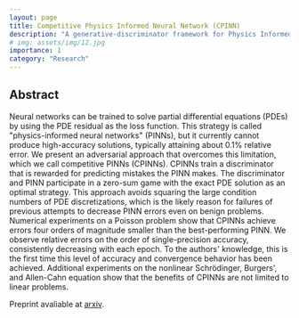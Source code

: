 ```yaml
---
layout: page
title: Competitive Physics Informed Neural Network (CPINN)
description: "A generative-discriminator framework for Physics Informed Neural Networks (PINN). Advised by Florian Schäfer and Spencer Bryngelson, joint work with Yash Kothari. Accepted for the 11th International Conference on Learning Representations Interational."
# img: assets/img/12.jpg
importance: 1
category: "Research"
---
```

<!-- 
Every project has a beautiful feature showcase page.
It's easy to include images in a flexible 3-column grid format.
Make your photos 1/3, 2/3, or full width.

To give your project a background in the portfolio page, just add the img tag to the front matter like so:

    ---
    layout: page
    title: project
    description: a project with a background image
    img: /assets/img/12.jpg
    --- -->
<!-- # Translating ERDDAP Into Different Languages -->
<!-- ## Overview -->
## Abstract
Neural networks can be trained to solve partial differential equations (PDEs) by using the PDE residual as the loss function. This strategy is called "physics-informed neural networks" (PINNs), but it currently cannot produce high-accuracy solutions, typically attaining about 0.1% relative error. We present an adversarial approach that overcomes this limitation, which we call competitive PINNs (CPINNs). CPINNs train a discriminator that is rewarded for predicting mistakes the PINN makes. The discriminator and PINN participate in a zero-sum game with the exact PDE solution as an optimal strategy. This approach avoids squaring the large condition numbers of PDE discretizations, which is the likely reason for failures of previous attempts to decrease PINN errors even on benign problems. Numerical experiments on a Poisson problem show that CPINNs achieve errors four orders of magnitude smaller than the best-performing PINN. We observe relative errors on the order of single-precision accuracy, consistently decreasing with each epoch. To the authors' knowledge, this is the first time this level of accuracy and convergence behavior has been achieved. Additional experiments on the nonlinear Schrödinger, Burgers', and Allen-Cahn equation show that the benefits of CPINNs are not limited to linear problems.

Preprint avaliable at [arxiv](https://arxiv.org/abs/2204.11144).
